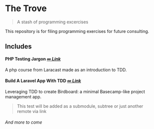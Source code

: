 # The Trove
> A stash of programming excercises

This repository is for filing programming exercises for future consulting.

Includes
---

#### PHP Testing Jargon *[&#8734; Link](https://laracasts.com/series/php-testing-jargon)*
A php course from Laracast made as an introduction to TDD.

#### Build A Laravel App With TDD *[&#8734; Link](https://laracasts.com/series/build-a-laravel-app-with-tdd)*
Leveraging TDD to create Birdboard: a minimal Basecamp-like project management app.
> This test will be added as a submodule, subtree or just another remote via link

###### And more to come
